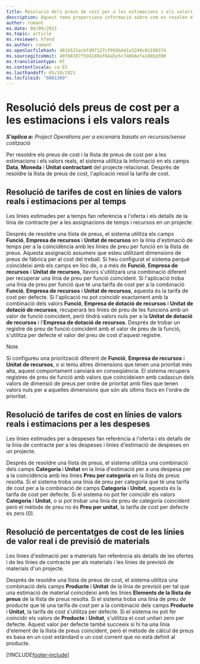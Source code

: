 ```yaml
---
title: Resolució dels preus de cost per a les estimacions i els valors reals
description: Aquest tema proporciona informació sobre com es resolen els preus de cost en les estimacions i els valors reals.
author: rumant
ms.date: 04/09/2021
ms.topic: article
ms.reviewer: kfend
ms.author: rumant
ms.openlocfilehash: d81b521acbfd97127cf056bd41a3249c01108374
ms.sourcegitcommit: 40f68387f594180af64a5e5c748b6efa188bd300
ms.translationtype: HT
ms.contentlocale: ca-ES
ms.lasthandoff: 05/10/2021
ms.locfileid: "6001369"
---
```

# <a name="resolving-cost-prices-for-estimates-and-actuals"></a>Resolució dels preus de cost per a les estimacions i els valors reals

_**S'aplica a:** Project Operations per a escenaris basats en recursos/sense cotització_

Per resoldre els preus de cost i la llista de preus de cost per a les estimacions i els valors reals, el sistema utilitza la informació en els camps **Data**, **Moneda** i **Unitat contractant** del projecte relacionat. Després de resoldre la llista de preus de cost, l'aplicació resol la tarifa de cost.

## <a name="resolving-cost-rates-on-actual-and-estimate-lines-for-time"></a>Resolució de tarifes de cost en línies de valors reals i estimacions per al temps

Les línies estimades per a temps fan referència a l'oferta i els detalls de la línia de contracte per a les assignacions de temps i recursos en un projecte.

Després de resoldre una llista de preus, el sistema utilitza els camps **Funció**, **Empresa de recursos** i **Unitat de recursos** en la línia d'estimació de temps per a la coincidència amb les línies de preu per funció en la llista de preus. Aquesta assignació assumeix que esteu utilitzant dimensions de preus de fàbrica per al cost del treball. Si heu configurat el sistema perquè coincideixi amb els camps en lloc de, o a més de **Funció**, **Empresa de recursos** i **Unitat de recursos**, llavors s'utilitzarà una combinació diferent per recuperar una línia de preu per funció coincident. Si l'aplicació troba una línia de preu per funció que té una tarifa de cost per a la combinació **Funció**, **Empresa de recursos** i **Unitat de recursos**, aquesta és la tarifa de cost per defecte. Si l'aplicació no pot coincidir exactament amb la combinació dels valors **Funció**, **Empresa de dotació de recursos** i **Unitat de dotació de recursos**, recuperarà les línies de preu de les funcions amb un valor de funció coincident, però tindrà valors nuls per a la **Unitat de dotació de recursos** i l'**Empresa de dotació de recursos**. Després de trobar un registre de preu de funció coincident amb el valor de preu de la funció, s'utilitza per defecte el valor del preu de cost d'aquest registre. 

> [!NOTE]
> Si configureu una priorització diferent de **Funció**, **Empresa de recursos** i **Unitat de recursos**, o si teniu altres dimensions que tenen una prioritat més alta, aquest comportament canviarà en conseqüència. El sistema recupera registres de preu de funció amb valors que coincideixen amb cadascun dels valors de dimensió de preus per ordre de prioritat amb files que tenen valors nuls per a aquelles dimensions que són als últims llocs en l'ordre de prioritat.

## <a name="resolving-cost-rates-on-actual-and-estimate-lines-for-expense"></a>Resolució de tarifes de cost en línies de valors reals i estimacions per a les despeses

Les línies estimades per a despeses fan referència a l'oferta i els detalls de la línia de contracte per a les despeses i línies d'estimació de despeses en un projecte.

Després de resoldre una llista de preus, el sistema utilitza una combinació dels camps **Categoria** i **Unitat** en la línia d'estimació per a una despesa per a la coincidència amb les línies **Preu per categoria** en la llista de preus resolta. Si el sistema troba una línia de preu per categoria que té una tarifa de cost per a la combinació de camps **Categoria** i **Unitat**, aquesta és la tarifa de cost per defecte. Si el sistema no pot fer coincidir els valors **Categoria** i **Unitat**, o si pot trobar una línia de preu de categoria coincident però el mètode de preu no és **Preu per unitat**, la tarifa de cost per defecte és zero (0).

## <a name="resolving-cost-rates-on-actual-and-estimate-lines-for-material"></a>Resolució de percentatges de cost de les línies de valor real i de previsió de materials

Les línies d'estimació per a materials fan referència als detalls de les ofertes i de les línies de contracte per als materials i les línies de previsió de materials d'un projecte.

Després de resoldre una llista de preus de cost, el sistema utilitza una combinació dels camps **Producte** i **Unitat** de la línia de previsió per tal que una estimació de material coincideixi amb les línies **Elements de la llista de preus** de la llista de preus resolta. Si el sistema troba una línia de preu de producte que té una tarifa de cost per a la combinació dels camps **Producte** i **Unitat**, la tarifa de cost s'utilitza per defecte. Si el sistema no pot fer coincidir els valors de **Producte** i **Unitat**, s'utilitza el cost unitari zero per defecte. Aquest valor per defecte també succeeix si hi ha una línia d'element de la llista de preus coincident, però el mètode de càlcul de preus es basa en un cost estàndard o un cost corrent que no està definit al producte.

[!INCLUDE[footer-include](../includes/footer-banner.md)]
